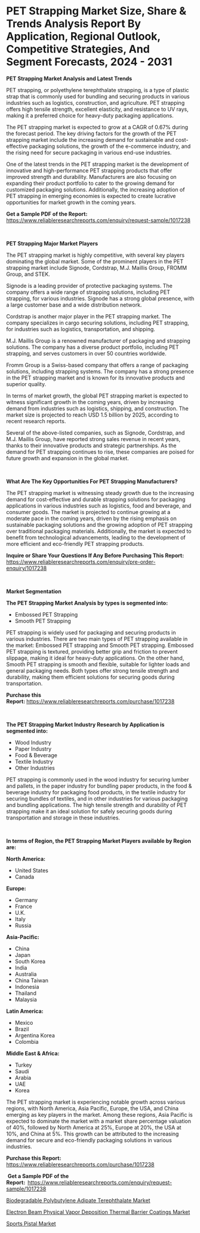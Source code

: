 <p><h1>PET Strapping Market Size, Share & Trends Analysis Report By Application, Regional Outlook, Competitive Strategies, And Segment Forecasts, 2024 - 2031</h1></p><p><strong>PET Strapping Market Analysis and Latest Trends</strong></p>
<p><p>PET strapping, or polyethylene terephthalate strapping, is a type of plastic strap that is commonly used for bundling and securing products in various industries such as logistics, construction, and agriculture. PET strapping offers high tensile strength, excellent elasticity, and resistance to UV rays, making it a preferred choice for heavy-duty packaging applications.</p><p>The PET strapping market is expected to grow at a CAGR of 0.67% during the forecast period. The key driving factors for the growth of the PET strapping market include the increasing demand for sustainable and cost-effective packaging solutions, the growth of the e-commerce industry, and the rising need for secure packaging in various end-use industries.</p><p>One of the latest trends in the PET strapping market is the development of innovative and high-performance PET strapping products that offer improved strength and durability. Manufacturers are also focusing on expanding their product portfolio to cater to the growing demand for customized packaging solutions. Additionally, the increasing adoption of PET strapping in emerging economies is expected to create lucrative opportunities for market growth in the coming years.</p></p>
<p><strong>Get a Sample PDF of the Report:&nbsp;</strong> <a href="https://www.reliableresearchreports.com/enquiry/request-sample/1017238">https://www.reliableresearchreports.com/enquiry/request-sample/1017238</a></p>
<p>&nbsp;</p>
<p><strong>PET Strapping Major Market Players</strong></p>
<p><p>The PET strapping market is highly competitive, with several key players dominating the global market. Some of the prominent players in the PET strapping market include Signode, Cordstrap, M.J. Maillis Group, FROMM Group, and STEK.</p><p>Signode is a leading provider of protective packaging systems. The company offers a wide range of strapping solutions, including PET strapping, for various industries. Signode has a strong global presence, with a large customer base and a wide distribution network.</p><p>Cordstrap is another major player in the PET strapping market. The company specializes in cargo securing solutions, including PET strapping, for industries such as logistics, transportation, and shipping.</p><p>M.J. Maillis Group is a renowned manufacturer of packaging and strapping solutions. The company has a diverse product portfolio, including PET strapping, and serves customers in over 50 countries worldwide.</p><p>Fromm Group is a Swiss-based company that offers a range of packaging solutions, including strapping systems. The company has a strong presence in the PET strapping market and is known for its innovative products and superior quality.</p><p>In terms of market growth, the global PET strapping market is expected to witness significant growth in the coming years, driven by increasing demand from industries such as logistics, shipping, and construction. The market size is projected to reach USD 1.5 billion by 2025, according to recent research reports.</p><p>Several of the above-listed companies, such as Signode, Cordstrap, and M.J. Maillis Group, have reported strong sales revenue in recent years, thanks to their innovative products and strategic partnerships. As the demand for PET strapping continues to rise, these companies are poised for future growth and expansion in the global market.</p></p>
<p>&nbsp;</p>
<p><strong>What Are The Key Opportunities For PET Strapping Manufacturers?</strong></p>
<p><p>The PET strapping market is witnessing steady growth due to the increasing demand for cost-effective and durable strapping solutions for packaging applications in various industries such as logistics, food and beverage, and consumer goods. The market is projected to continue growing at a moderate pace in the coming years, driven by the rising emphasis on sustainable packaging solutions and the growing adoption of PET strapping over traditional packaging materials. Additionally, the market is expected to benefit from technological advancements, leading to the development of more efficient and eco-friendly PET strapping products.</p></p>
<p><strong>Inquire or Share Your Questions If Any Before Purchasing This Report:</strong> <a href="https://www.reliableresearchreports.com/enquiry/pre-order-enquiry/1017238">https://www.reliableresearchreports.com/enquiry/pre-order-enquiry/1017238</a></p>
<p>&nbsp;</p>
<p><strong>Market Segmentation</strong></p>
<p><strong>The PET Strapping Market Analysis by types is segmented into:</strong></p>
<p><ul><li>Embossed PET Strapping</li><li>Smooth PET Strapping</li></ul></p>
<p><p>PET strapping is widely used for packaging and securing products in various industries. There are two main types of PET strapping available in the market: Embossed PET strapping and Smooth PET strapping. Embossed PET strapping is textured, providing better grip and friction to prevent slippage, making it ideal for heavy-duty applications. On the other hand, Smooth PET strapping is smooth and flexible, suitable for lighter loads and general packaging needs. Both types offer strong tensile strength and durability, making them efficient solutions for securing goods during transportation.</p></p>
<p><strong>Purchase this Report:&nbsp;</strong><a href="https://www.reliableresearchreports.com/purchase/1017238">https://www.reliableresearchreports.com/purchase/1017238</a></p>
<p>&nbsp;</p>
<p><strong>The PET Strapping Market Industry Research by Application is segmented into:</strong></p>
<p><ul><li>Wood Industry</li><li>Paper Industry</li><li>Food & Beverage</li><li>Textile Industry</li><li>Other Industries</li></ul></p>
<p><p>PET strapping is commonly used in the wood industry for securing lumber and pallets, in the paper industry for bundling paper products, in the food & beverage industry for packaging food products, in the textile industry for securing bundles of textiles, and in other industries for various packaging and bundling applications. The high tensile strength and durability of PET strapping make it an ideal solution for safely securing goods during transportation and storage in these industries.</p></p>
<p>&nbsp;</p>
<p><strong>In terms of Region, the PET Strapping Market Players available by Region are:</strong></p>
<p>
    <p> <strong> North America: </strong>
        <ul>
            <li>United States</li>
            <li>Canada</li>
        </ul>
        </p> 
    <p> <strong> Europe: </strong>
        <ul>
            <li>Germany</li>
            <li>France</li>
            <li>U.K.</li>
            <li>Italy</li>
            <li>Russia</li>
        </ul>
        </p> 
    <p> <strong> Asia-Pacific: </strong>
        <ul>
            <li>China</li>
            <li>Japan</li>
            <li>South Korea</li>
            <li>India</li>
            <li>Australia</li>
            <li>China Taiwan</li>
            <li>Indonesia</li>
            <li>Thailand</li>
            <li>Malaysia</li>
        </ul>
        </p> 
    <p> <strong> Latin America: </strong>
        <ul>
            <li>Mexico</li>
            <li>Brazil</li>
            <li>Argentina Korea</li>
            <li>Colombia</li>
        </ul>
        </p> 
    <p> <strong> Middle East & Africa: </strong>
        <ul>
            <li>Turkey</li>
            <li>Saudi</li>
            <li>Arabia</li>
            <li>UAE</li>
            <li>Korea</li>
        </ul>
    </p>
    </p>
<p><p>The PET strapping market is experiencing notable growth across various regions, with North America, Asia Pacific, Europe, the USA, and China emerging as key players in the market. Among these regions, Asia Pacific is expected to dominate the market with a market share percentage valuation of 40%, followed by North America at 25%, Europe at 20%, the USA at 10%, and China at 5%. This growth can be attributed to the increasing demand for secure and eco-friendly packaging solutions in various industries.</p></p>
<p><strong>Purchase this Report: </strong><a href="https://www.reliableresearchreports.com/purchase/1017238">https://www.reliableresearchreports.com/purchase/1017238</a></p>
<p>&nbsp;<strong>Get a Sample PDF of the Report:&nbsp;&nbsp;</strong><a href="https://www.reliableresearchreports.com/enquiry/request-sample/1017238">https://www.reliableresearchreports.com/enquiry/request-sample/1017238</a></p>
<p><strong></strong></p>
<p><p><a href="https://view.publitas.com/reportprime-1/biodegradable-polybutylene-adipate-terephthalate-market-size-growth-outlook-from-2023-to-2030-projecting-at-markets-trends-analysis-by-application-regional-outlook-and-revenue/">Biodegradable Polybutylene Adipate Terephthalate Market</a></p><p><a href="https://view.publitas.com/reportprime-1/electron-beam-physical-vapor-deposition-thermal-barrier-coatings-market-size-2023-2030-global-industrial-analysis-key-geographical-regions-market-share-top-key-players-product-types-and-forecast-research-report/">Electron Beam Physical Vapor Deposition Thermal Barrier Coatings Market</a></p><p><a href="https://view.publitas.com/reportprime-1/sports-pistal-market-size-furnishes-valuable-information-encompassing-market-share-market-trends-and-projections-spanning-from-2023-to-2030/">Sports Pistal Market</a></p></p>